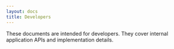 ```yaml
---
layout: docs
title: Developers
---
```



These documents are intended for developers. They cover internal application
APIs and implementation details.